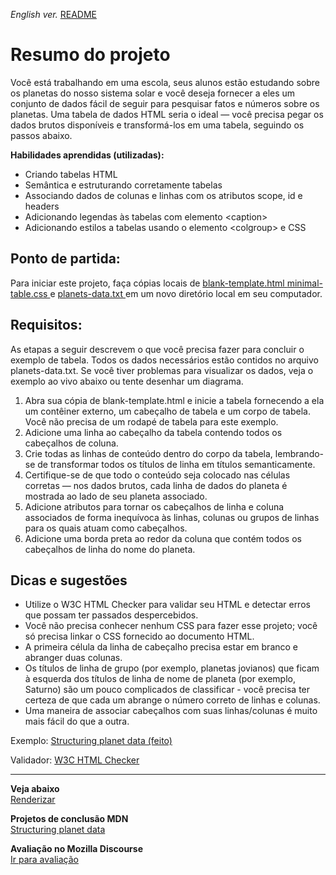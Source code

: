 <span><i>English ver.</i> <a href="https://github.com/alexandre-j-dev/MDN-Mozilla-Developer-Network-HTML/blob/HTML/Projects_%20Structuring%20planet%20data/README.en.md"> README</a></span>

<h1> Resumo do projeto </h1>

<p>Você está trabalhando em uma escola, seus alunos estão estudando sobre os planetas do nosso sistema solar e você deseja fornecer a eles um conjunto de dados fácil de seguir para pesquisar fatos e números sobre os planetas. Uma tabela de dados HTML seria o ideal — você precisa pegar os dados brutos disponíveis e transformá-los em uma tabela, seguindo os passos abaixo.</p>

<strong>Habilidades aprendidas (utilizadas):</strong>
<ul>
<li>Criando tabelas HTML</li>
<li>Semântica e estruturando corretamente tabelas</li>
<li>Associando dados de colunas e linhas com os atributos scope, id e headers</li>
<li>Adicionando legendas às tabelas com elemento &lt;caption&gt;</li>
<li>Adicionando estilos a tabelas usando o elemento &lt;colgroup&gt; e CSS</li>
</ul>

<h2> Ponto de partida: </h2>
<p>Para iniciar este projeto, faça cópias locais de <a href="https://github.com/mdn/learning-area/blob/main/html/tables/assessment-start/blank-template.html"> blank-template.html </a> <a href="https://github.com/mdn/learning-area/blob/main/html/tables/assessment-start/minimal-table.css"> minimal-table.css </a> e <a href="https://github.com/mdn/learning-area/blob/main/html/tables/assessment-start/planets-data.txt"> planets-data.txt </a>  em um novo diretório local em seu computador. </p>


<h2> Requisitos: </h2>

<p>As etapas a seguir descrevem o que você precisa fazer para concluir o exemplo de tabela. Todos os dados necessários estão contidos no arquivo planets-data.txt. Se você tiver problemas para visualizar os dados, veja o exemplo ao vivo abaixo ou tente desenhar um diagrama.</p>

<ol> 
<li>Abra sua cópia de blank-template.html e inicie a tabela fornecendo a ela um contêiner externo, um cabeçalho de tabela e um corpo de tabela. Você não precisa de um rodapé de tabela para este exemplo.</li>
<li>Adicione uma linha ao cabeçalho da tabela contendo todos os cabeçalhos de coluna.</li>
<li>Crie todas as linhas de conteúdo dentro do corpo da tabela, lembrando-se de transformar todos os títulos de linha em títulos semanticamente.</li>
<li>Certifique-se de que todo o conteúdo seja colocado nas células corretas — nos dados brutos, cada linha de dados do planeta é mostrada ao lado de seu planeta associado.</li>
<li>Adicione atributos para tornar os cabeçalhos de linha e coluna associados de forma inequívoca às linhas, colunas ou grupos de linhas para os quais atuam como cabeçalhos.</li>
<li>Adicione uma borda preta ao redor da coluna que contém todos os cabeçalhos de linha do nome do planeta.</li>
</ol>


<h2>Dicas e sugestões</h2>
<ul>
<li>Utilize o W3C HTML Checker para validar seu HTML e detectar erros que possam ter passados despercebidos.</li>
<li>Você não precisa conhecer nenhum CSS para fazer esse projeto; você só precisa linkar o CSS fornecido ao documento HTML.</li>
<li>A primeira célula da linha de cabeçalho precisa estar em branco e abranger duas colunas.</li>
<li>Os títulos de linha de grupo (por exemplo, planetas jovianos) que ficam à esquerda dos títulos de linha de nome de planeta (por exemplo, Saturno) são um pouco complicados de classificar - você precisa ter certeza de que cada um abrange o número correto de linhas e colunas.</li>
<li>Uma maneira de associar cabeçalhos com suas linhas/colunas é muito mais fácil do que a outra.</li>
</ul>

Exemplo:
<a href="https://mdn.github.io/learning-area/html/tables/assessment-finished/planets-data.html"> 
Structuring planet data (feito) </a>


Validador:
<a href="https://validator.w3.org">W3C HTML Checker</a>  <br><hr>
  
<strong>Veja abaixo</strong><br>
<a href="https://htmlpreview.github.io/?https://github.com/alexandre-j-dev/MDN-Mozilla-Developer-Network-HTML/blob/HTML/Projects_%20Structuring%20planet%20data/index.html"> Renderizar </a><br>

<strong>Projetos de conclusão MDN</strong><br>
<a href="https://developer.mozilla.org/en-US/docs/Learn/HTML/Tables/Structuring_planet_data"> Structuring planet data </a>

<strong>Avaliação no Mozilla Discourse</strong><br>
<a href=""> Ir para avaliação </a>
